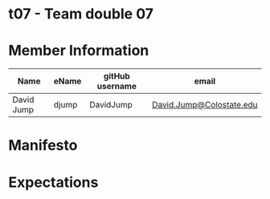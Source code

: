# t07 - Team double 07

# Member Information

| Name | eName | gitHub username | email |
| ----------------- | ---------- | ---------- | ----------------------------------- |
|David Jump|djump|DavidJump|David.Jump@Colostate.edu|

# Manifesto

# Expectations
